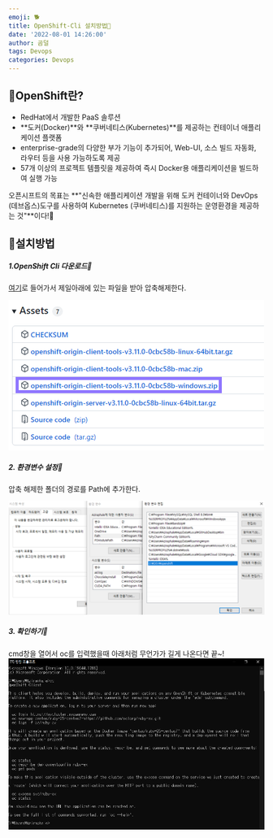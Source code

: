 ```yaml
---
emoji: 🐕
title: OpenShift-Cli 설치방법🤍
date: '2022-08-01 14:26:00'
author: 곰덜
tags: Devops
categories: Devops
---
```


## 🍈OpenShift란?

- RedHat에서 개발한 PaaS 솔루션
- **도커(Docker)**와 **쿠버네티스(Kubernetes)**를 제공하는 컨테이너 애플리케이션 플랫폼
- enterprise-grade의 다양한 부가 기능이 추가되어, Web-UI, 소스 빌드 자동화, 라우터 등을 사용 가능하도록 제공
- 57개 이상의 프로젝트 템플릿을 제공하여 즉시 Docker용 애플리케이션을 빌드하여 실행 가능

오픈시프트의 목표는 **"신속한 애플리케이션 개발을 위해 도커 컨테이너와 DevOps (데브옵스)도구를 사용하여 Kubernetes (쿠버네티스)를 지원하는 운영환경을 제공하는 것"**이다!🤖



## 🍠설치방법

##### 1.OpenShift Cli 다운로드🦄

[여기](https://github.com/openshift/origin/releases/tag/v3.11.0)로 들어가서 제일아래에 있는 파일을 받아 압축해제한다.

![220626_01](220626_01.png)



##### 2. 환경변수 설정🗽

압축 해제한 폴더의 경로를 Path에 추가한다.

![220626_02](220626_02.PNG)



##### 3. 확인하기🎾

cmd창을 열어서 oc를 입력했을때 아래처럼 무언가가 길게 나온다면 끝~!![220626_03](220626_03.PNG)

```toc

```
